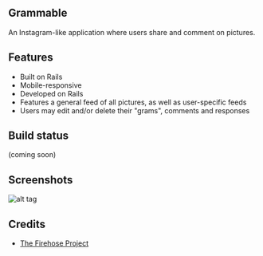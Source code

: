 ## Grammable
An Instagram-like application where users share and comment on pictures.

## Features
* Built on Rails
* Mobile-responsive
* Developed on Rails
* Features a general feed of all pictures, as well as user-specific feeds
* Users may edit and/or delete their "grams", comments and responses

## Build status
(coming soon)

## Screenshots
![alt tag](https://image.ibb.co/jaX25o/grammable_screenshot.png)

## Credits
* [The Firehose Project](https://thefirehoseproject.com)
